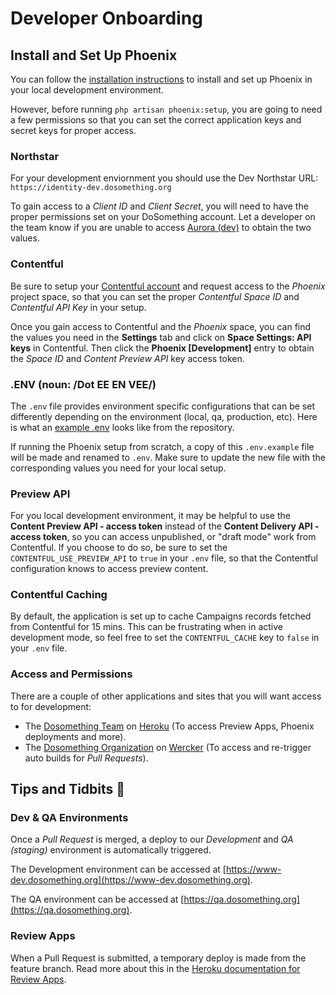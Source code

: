 # Developer Onboarding

## Install and Set Up Phoenix

You can follow the [installation instructions](installation.md) to install and set up Phoenix in your local development environment.

However, before running `php artisan phoenix:setup`, you are going to need a few permissions so that you can set the correct application keys and secret keys for proper access.

### Northstar

For your development enviornment you should use the Dev Northstar URL: `https://identity-dev.dosomething.org`

To gain access to a _Client ID_ and _Client Secret_, you will need to have the proper permissions set on your DoSomething account. Let a developer on the team know if you are unable to access [Aurora \(dev\)](https://admin-dev.dosomething.org/clients/dev-oauth) to obtain the two values.

### Contentful

Be sure to setup your [Contentful account](https://www.contentful.com/sign-up/) and request access to the _Phoenix_ project space, so that you can set the proper _Contentful Space ID_ and _Contentful API Key_ in your setup.

Once you gain access to Contentful and the _Phoenix_ space, you can find the values you need in the **Settings** tab and click on **Space Settings: API keys** in Contentful. Then click the **Phoenix [Development]** entry to obtain the _Space ID_ and _Content Preview API_ key access token.

### .ENV \(noun: /Dot EE EN VEE/\)

The `.env` file provides environment specific configurations that can be set differently depending on the environment \(local, qa, production, etc\). Here is what an [example .env](https://github.com/DoSomething/phoenix-next/blob/master/.env.example) looks like from the repository.

If running the Phoenix setup from scratch, a copy of this `.env.example` file will be made and renamed to `.env`. Make sure to update the new file with the corresponding values you need for your local setup.

### Preview API

For you local development environment, it may be helpful to use the **Content Preview API - access token** instead of the **Content Delivery API - access token**, so you can access unpublished, or "draft mode" work from Contentful. If you choose to do so, be sure to set the `CONTENTFUL_USE_PREVIEW_API` to `true` in your `.env` file, so that the Contentful configuration knows to access preview content.

### Contentful Caching

By default, the application is set up to cache Campaigns records fetched from Contentful for 15 mins. This can be frustrating when in active development mode, so feel free to set the `CONTENTFUL_CACHE` key to `false` in your `.env` file.

### Access and Permissions

There are a couple of other applications and sites that you will want access to for development:

- The [Dosomething Team](https://dashboard.heroku.com/teams/dosomething/overview) on [Heroku](https://www.heroku.com/) \(To access Preview Apps, Phoenix deployments and more\).
- The [Dosomething Organization](https://app.wercker.com/dosomething) on [Wercker](https://app.wercker.com) \(To access and re-trigger auto builds for _Pull Requests_\).

## Tips and Tidbits 🍩

### Dev & QA Environments

Once a _Pull Request_ is merged, a deploy to our _Development_ and _QA (staging)_ environment is automatically triggered.

The Development environment can be accessed at [https://www-dev.dosomething.org](https://www-dev.dosomething.org).

The QA environment can be accessed at [https://qa.dosomething.org](https://qa.dosomething.org).

### Review Apps

When a Pull Request is submitted, a temporary deploy is made from the feature branch. Read more about this in the [Heroku documentation for Review Apps](https://github.com/DoSomething/phoenix-next/wiki/Review-apps).
